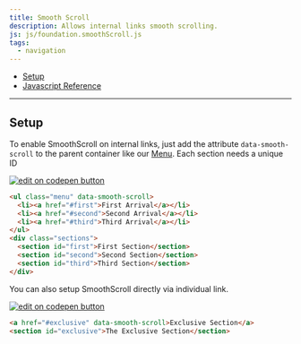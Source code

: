```yaml
---
title: Smooth Scroll
description: Allows internal links smooth scrolling.
js: js/foundation.smoothScroll.js
tags:
  - navigation
---
```


<ul class="menu align-center" data-smooth-scroll>
  <li><a href="#setup">Setup</a></li>
  <li><a href="#javascript-reference">Javascript Reference</a></li>
</ul>

<hr>

## Setup

To enable SmoothScroll on internal links, just add the attribute `data-smooth-scroll` to the parent container like our [Menu](menu.html). Each section needs a unique ID

<div class="docs-codepen-container">
  <a class="codepen-logo-link" href="https://codepen.io/IamManchanda/pen/jwOEEM?editors=1000" target="_blank"><img src="{{root}}assets/img/logos/edit-in-browser.svg" class="" height="" width="" alt="edit on codepen button"></a>
</div>

```html
<ul class="menu" data-smooth-scroll>
  <li><a href="#first">First Arrival</a></li>
  <li><a href="#second">Second Arrival</a></li>
  <li><a href="#third">Third Arrival</a></li>
</ul>
<div class="sections">
  <section id="first">First Section</section>
  <section id="second">Second Section</section>
  <section id="third">Third Section</section>
</div>
```

You can also setup SmoothScroll directly via individual link.

<div class="docs-codepen-container">
  <a class="codepen-logo-link" href="https://codepen.io/IamManchanda/pen/NgWPab?editors=1000" target="_blank"><img src="{{root}}assets/img/logos/edit-in-browser.svg" class="" height="" width="" alt="edit on codepen button"></a>
</div>

```html
<a href="#exclusive" data-smooth-scroll>Exclusive Section</a>
<section id="exclusive">The Exclusive Section</section>
```

